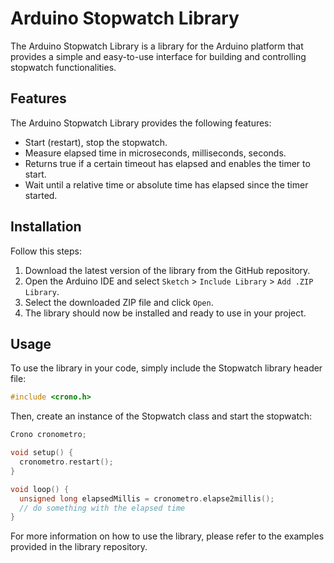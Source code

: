 # Arduino Stopwatch Library

The Arduino Stopwatch Library is a library for the Arduino platform that provides a simple and easy-to-use interface for building and controlling stopwatch functionalities.

## Features

The Arduino Stopwatch Library provides the following features:

- Start (restart), stop the stopwatch.
- Measure elapsed time in microseconds, milliseconds, seconds.
- Returns true if a certain timeout has elapsed and enables the timer to start.
- Wait until a relative time or absolute time has elapsed since the timer started.

## Installation

Follow this steps:

1. Download the latest version of the library from the GitHub repository.
2. Open the Arduino IDE and select `Sketch` > `Include Library` > `Add .ZIP Library`.
3. Select the downloaded ZIP file and click `Open`.
4. The library should now be installed and ready to use in your project.

## Usage

To use the library in your code, simply include the Stopwatch library header file:

```c++
#include <crono.h>
```

Then, create an instance of the Stopwatch class and start the stopwatch:

```c++
Crono cronometro;

void setup() {
  cronometro.restart();
}

void loop() {
  unsigned long elapsedMillis = cronometro.elapse2millis();
  // do something with the elapsed time
}
```

For more information on how to use the library, please refer to the examples provided in the library repository.